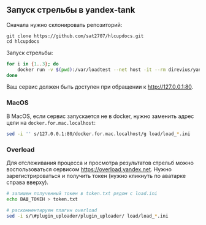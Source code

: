 ## Запуск стрельбы в yandex-tank

Сначала нужно склонировать репозиторий:

```
git clone https://github.com/sat2707/hlcupdocs.git
cd hlcupdocs
```

Запуск стрельбы:

```bash
for i in {1..3}; do
    docker run -v $(pwd):/var/loadtest --net host -it --rm direvius/yandex-tank -c load/load_$i.ini
done
```

Ваш сервис должен быть доступен при обращении к http://127.0.0.1:80.

### MacOS

В MacOS, если сервис запускается не в docker, нужно заменить адрес цели на
`docker.for.mac.localhost`:

```bash
sed -i '' s/127.0.0.1:80/docker.for.mac.localhost/g load/load_*.ini
```

### Overload

Для отслеживания процесса и просмотра результатов стрельб можно воспользоваться
сервисом https://overload.yandex.net. Нужно зарегистрироваться и получить токен
(нужно кликнуть по аватарке справа вверху).

```bash
# запишем полученный токен в token.txt рядом с load.ini
echo ВАШ_ТОКЕН > token.txt

# раскомментируем плагин overload
sed -i s/\#plugin_uploader/plugin_uploader/ load/load_*.ini
```
